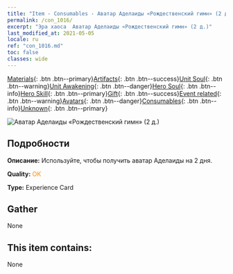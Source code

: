 ```yaml
---
title: "Item - Consumables - Аватар Аделаиды «Рождественский гимн» (2 д.)"
permalink: /con_1016/
excerpt: "Эра хаоса  Аватар Аделаиды «Рождественский гимн» (2 д.)"
last_modified_at: 2021-05-05
locale: ru
ref: "con_1016.md"
toc: false
classes: wide
---
```

 [Materials](/ItemsRU/){: .btn .btn--primary}[Artifacts](/ItemsRU/Artifacts/){: .btn .btn--success}[Unit Soul](/ItemsRU/UnitSoul/){: .btn .btn--warning}[Unit Awakening](/ItemsRU/UnitAwakening/){: .btn .btn--danger}[Hero Soul](/ItemsRU/HeroSoul/){: .btn .btn--info}[Hero Skill](/ItemsRU/HeroSkill/){: .btn .btn--primary}[Gift](/ItemsRU/Gift/){: .btn .btn--success}[Event related](/ItemsRU/Events/){: .btn .btn--warning}[Avatars](/ItemsRU/Avatars/){: .btn .btn--danger}[Consumables](/ItemsRU/Consumables/){: .btn .btn--info}[Unknown](/ItemsRU/Unknown/){: .btn .btn--primary}

 ![Аватар Аделаиды «Рождественский гимн» (2 д.)](/images/h/h_Adelaide5.jpg)

## Подробности
 **Описание:** Используйте, чтобы получить аватар Аделаиды на 2 дня.

 **Quality:** <span style="color: #FF8C00">OK</span>

 **Type:** Experience Card

## Gather

  None

## This item contains:

  None

